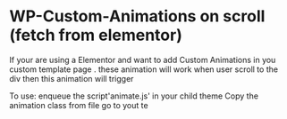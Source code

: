 # WP-Custom-Animations on scroll (fetch from elementor)
If your are using a Elementor and want to add Custom Animations in you custom template page . 
these animation will work when user scroll to the div then this animation will trigger


To use:
enqueue the script'animate.js' in your child theme
Copy the animation class from file 
go to yout te
